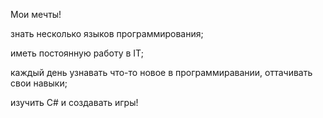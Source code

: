 Мои мечты!

знать несколько языков программирования;

иметь постоянную работу в IT;

каждый день узнавать что-то новое в программиравании, оттачивать свои навыки;

изучить C# и создавать игры!